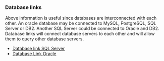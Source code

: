 ### Database links

Above information is useful since databases are interconnected with each other.
An oracle database may be connected to MySQL, PostgreSQL, SQL Server or DB2.
Another SQL Server could be connected to Oracle and DB2.
Database links will connect database servers to each other and will allow them to query other database servers.

- [Database link SQL Server](https://learn.microsoft.com/en-us/sql/relational-databases/linked-servers/create-linked-servers-sql-server-database-engine?view=sql-server-ver16)
- [Database Link Oracle](https://docs.oracle.com/en/database/oracle/oracle-database/19/sqlrf/CREATE-DATABASE-LINK.html)


